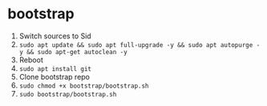 # bootstrap

1. Switch sources to Sid
2. `sudo apt update && sudo apt full-upgrade -y && sudo apt autopurge -y && sudo apt-get autoclean -y`
3. Reboot
4. `sudo apt install git`
5. Clone bootstrap repo
6. `sudo chmod +x bootstrap/bootstrap.sh`
7. `sudo bootstrap/bootstrap.sh`
